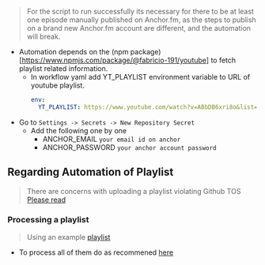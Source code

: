> For the script to run successfully its necessary for there to be at least one episode manually published on Anchor.fm, as the steps to publish on a brand new Anchor.fm account are different, and the automation will break.

- Automation depends on the (npm package)[https://www.npmjs.com/package/@fabricio-191/youtube] to fetch playlist related information.
    - In workflow yaml add YT_PLAYLIST environment variable to URL of youtube playlist.
      ```yaml
      env:
        YT_PLAYLIST: https://www.youtube.com/watch?v=ABbDB6xri8o&list=PLrAXtmErZgOcl7mvyfkQTHFnOGZxWtN55
      ```
- Go to `Settings -> Secrets -> New Repository Secret`
    - Add the following one by one
        - ANCHOR_EMAIL `your email id on anchor`
        - ANCHOR_PASSWORD `your anchor account password`

## Regarding Automation of Playlist

> There are concerns with uploading a playlist violating Github TOS [Please read](https://github.com/Schrodinger-Hat/youtube-to-anchorfm#how-to-upload-a-youtube-playlist-to-anchorfm-using-this-script)

### Processing a playlist

> Using an example [playlist](https://www.youtube.com/watch?v=ABbDB6xri8o&list=PLrAXtmErZgOcl7mvyfkQTHFnOGZxWtN55)

- To process all of them do as recommened [here](https://github.com/Schrodinger-Hat/youtube-to-anchorfm#how-to-upload-a-youtube-playlist-to-anchorfm-using-this-script)